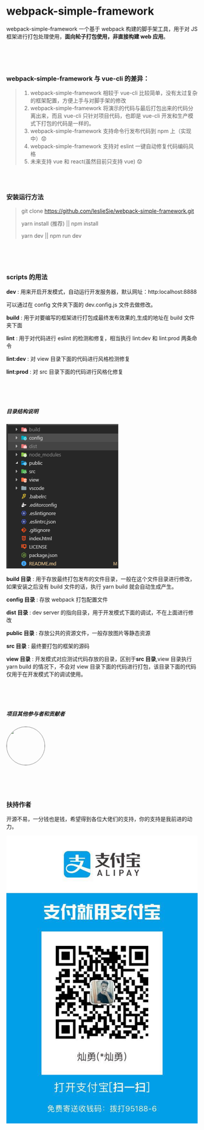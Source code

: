 # webpack-simple-framework

webpack-simple-framework 一个基于 webpack 构建的脚手架工具，用于对 JS 框架进行打包处理使用，**面向轮子打包使用，非直接构建 web 应用**。

<br />

<br />

<br />

### webpack-simple-framework 与 vue-cli 的差异：

> 1. webpack-simple-framework 相较于 vue-cli 比较简单，没有太过复杂的框架配置，方便上手与对脚手架的修改
> 2. webpack-simple-framework 将演示的代码与最后打包出来的代码分离出来，而且 vue-cli 只针对项目代码，也即是 vue-cli 开发和生产模式下打包的代码是一样的。
> 3. webpack-simple-framework 支持命令行发布代码到 npm 上（实现中）:worried:
> 4. webpack-simple-framework 支持对 eslint 一键自动修复代码编码风格
> 5. 未来支持 vue 和 react(虽然目前只支持 vue) :worried:

<br />

<br />

### 安装运行方法

> git clone https://github.com/leslieSie/webpack-simple-framework.git
>
> yarn install (推荐) || npm install
>
> yarn dev || npm run dev

<br />

<br />

<br />

### scripts 的用法

**dev** : 用来开启开发模式，自动运行开发服务器，默认网址：http:localhost:8888

可以通过在 config 文件夹下面的 dev.config.js 文件去做修改。

**build** : 用于对要编写的框架进行打包成最终发布效果的,生成的地址在 build 文件夹下面

**lint** : 用于对代码进行 eslint 的检测和修复，相当执行 lint:dev 和 lint:prod 两条命令

**lint:dev** : 对 view 目录下面的代码进行风格检测修复

**lint:prod** : 对 src 目录下面的代码进行风格化修复

<br />

<br />

<br />

##### 目录结构说明

![目录文档结图](./public/directory.png)

**build 目录** : 用于存放最终打包发布的文件目录，一般在这个文件目录进行修改，如果安装之后没有 build 文件的话，执行 yarn build 就会自动生成产生。

**config 目录** : 存放 webpack 打包配置文件

**dist 目录** : dev server 的指向目录，用于开发模式下面的调试，不在上面进行修改

**public 目录** : 存放公共的资源文件，一般存放图片等静态资源

**src 目录** : 最终要打包的框架的源码

**view 目录** : 开发模式对应测试代码存放的目录，区别于**src 目录**,view 目录执行 yarn build 的情况下，不会对 view 目录下面的代码进行打包，该目录下面的代码仅用于在开发模式下的调试使用。

<br />

<br />

<br />

##### 项目其他参与者和贡献者

<a href="https://github.com/fengxianqi" target="_blank">

​	<img style="border-radius:50%;border:1px solid gray" width="100" height="100"  src="https://avatars1.githubusercontent.com/u/15716381?s=460&v=4" />

</a>

<br />

<br />

<br />

### 扶持作者

开源不易，一分钱也是钱，希望得到各位大佬们的支持，你的支持是我前进的动力。

![微信支付码](./public/alipay_qrcode.jpg)
